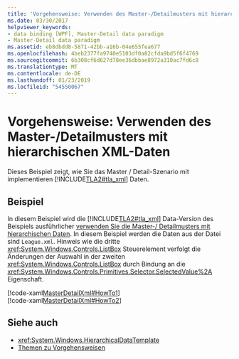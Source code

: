 ```yaml
---
title: 'Vorgehensweise: Verwenden des Master-/Detailmusters mit hierarchischen XML-Daten'
ms.date: 03/30/2017
helpviewer_keywords:
- data binding [WPF], Master-Detail data paradigm
- Master-Detail data paradigm
ms.assetid: eb8dbdd8-5871-42bb-a16b-04e655fea677
ms.openlocfilehash: 4beb2377fa9740e5103df0a82cfda9bd5f6f4769
ms.sourcegitcommit: 6b308cf6d627d78ee36dbbae8972a310ac7fd6c8
ms.translationtype: MT
ms.contentlocale: de-DE
ms.lasthandoff: 01/23/2019
ms.locfileid: "54550067"
---
```

# <a name="how-to-use-the-master-detail-pattern-with-hierarchical-xml-data"></a>Vorgehensweise: Verwenden des Master-/Detailmusters mit hierarchischen XML-Daten
Dieses Beispiel zeigt, wie Sie das Master / Detail-Szenario mit implementieren [!INCLUDE[TLA2#tla_xml](../../../../includes/tla2sharptla-xml-md.md)] Daten.  
  
## <a name="example"></a>Beispiel  
 In diesem Beispiel wird die [!INCLUDE[TLA2#tla_xml](../../../../includes/tla2sharptla-xml-md.md)] Data-Version des Beispiels ausführlicher [verwenden Sie die Master-/ Detailmusters mit hierarchischen Daten](../../../../docs/framework/wpf/data/how-to-use-the-master-detail-pattern-with-hierarchical-data.md). In diesem Beispiel werden die Daten aus der Datei sind `League.xml`. Hinweis wie die dritte <xref:System.Windows.Controls.ListBox> Steuerelement verfolgt die Änderungen der Auswahl in der zweiten <xref:System.Windows.Controls.ListBox> durch Bindung an die <xref:System.Windows.Controls.Primitives.Selector.SelectedValue%2A> Eigenschaft.  
  
 [!code-xaml[MasterDetailXml#HowTo1](../../../../samples/snippets/csharp/VS_Snippets_Wpf/MasterDetailXml/CS/Window1.xaml#howto1)]  
[!code-xaml[MasterDetailXml#HowTo2](../../../../samples/snippets/csharp/VS_Snippets_Wpf/MasterDetailXml/CS/Window1.xaml#howto2)]  
  
## <a name="see-also"></a>Siehe auch
- <xref:System.Windows.HierarchicalDataTemplate>
- [Themen zu Vorgehensweisen](../../../../docs/framework/wpf/data/data-binding-how-to-topics.md)
